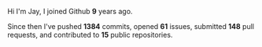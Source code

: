 Hi I'm Jay, I joined Github **9** years ago.

Since then I've pushed **1384** commits, opened **61** issues, submitted **148** pull requests, and contributed to **15** public repositories.
